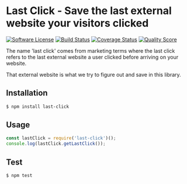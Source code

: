 # Last Click - Save the last external website your visitors clicked
[![Software License][ico-license]](LICENSE)
[![Build Status][ico-travis]][link-travis]
[![Coverage Status][ico-scrutinizer]][link-scrutinizer]
[![Quality Score][ico-code-quality]][link-code-quality]

The name 'last click' comes from marketing terms where the last click refers to the last external website a user clicked before arriving on your website.

That external website is what we try to figure out and save in this library.

## Installation
```bash
$ npm install last-click
```

## Usage
```javascript
const lastClick = require('last-click')();
console.log(lastClick.getLastClick());
```

## Test
```bash
$ npm test
```

[ico-license]: https://img.shields.io/badge/license-MIT-brightgreen.svg?style=flat-square
[ico-travis]: https://img.shields.io/travis/loevgaard/last-click/master.svg?style=flat-square
[ico-scrutinizer]: https://img.shields.io/scrutinizer/coverage/g/loevgaard/last-click.svg?style=flat-square
[ico-code-quality]: https://img.shields.io/scrutinizer/g/loevgaard/last-click.svg?style=flat-square

[link-travis]: https://travis-ci.org/loevgaard/last-click
[link-scrutinizer]: https://scrutinizer-ci.com/g/loevgaard/last-click/code-structure
[link-code-quality]: https://scrutinizer-ci.com/g/loevgaard/last-click
